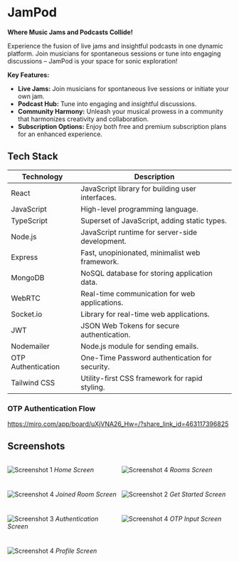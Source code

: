 # JamPod

**Where Music Jams and Podcasts Collide!**

Experience the fusion of live jams and insightful podcasts in one dynamic platform. Join musicians for spontaneous sessions or tune into engaging discussions – JamPod is your space for sonic exploration!

**Key Features:**
- **Live Jams:** Join musicians for spontaneous live sessions or initiate your own jam.
- **Podcast Hub:** Tune into engaging and insightful discussions.
- **Community Harmony:** Unleash your musical prowess in a community that harmonizes creativity and collaboration.
- **Subscription Options:** Enjoy both free and premium subscription plans for an enhanced experience.

## Tech Stack

| Technology       | Description                                         |
|-------------------|-----------------------------------------------------|
| React             | JavaScript library for building user interfaces.   |
| JavaScript        | High-level programming language.                   |
| TypeScript        | Superset of JavaScript, adding static types.        |
| Node.js           | JavaScript runtime for server-side development.    |
| Express           | Fast, unopinionated, minimalist web framework.     |
| MongoDB           | NoSQL database for storing application data.       |
| WebRTC            | Real-time communication for web applications.      |
| Socket.io         | Library for real-time web applications.            |
| JWT               | JSON Web Tokens for secure authentication.         |
| Nodemailer        | Node.js module for sending emails.                 |
| OTP Authentication| One-Time Password authentication for security.    |
| Tailwind CSS      | Utility-first CSS framework for rapid styling.     |

### OTP Authentication Flow
https://miro.com/app/board/uXjVNA26_Hw=/?share_link_id=463117396825

## Screenshots

<div style="display: grid; grid-template-columns: repeat(2, 1fr); gap: 10px;">

![Screenshot 1](https://res.cloudinary.com/diwh62559/image/upload/v1703873648/Screenshot_2023-12-29_233845_ttduko.png)
*Home Screen*

![Screenshot 4](https://res.cloudinary.com/diwh62559/image/upload/v1703878800/Screenshot_2023-12-30_010554_nkgrjc.png)
*Rooms Screen*

![Screenshot 4](https://res.cloudinary.com/diwh62559/image/upload/v1703878800/Screenshot_2023-12-30_010840_prkmxl.png)
*Joined Room Screen*

![Screenshot 2](https://res.cloudinary.com/diwh62559/image/upload/v1703873648/Screenshot_2023-12-29_233907_hkezzq.png)
*Get Started Screen*

![Screenshot 3](https://res.cloudinary.com/diwh62559/image/upload/v1703873647/Screenshot_2023-12-29_233857_ogh3xr.png)
*Authentication Screen*

![Screenshot 4](https://res.cloudinary.com/diwh62559/image/upload/v1703873647/Screenshot_2023-12-29_233936_yvewwk.png)
*OTP Input Screen*


![Screenshot 4](https://res.cloudinary.com/diwh62559/image/upload/v1703878800/Screenshot_2023-12-30_004909_qsxlul.png)
*Profile Screen*
</div>
